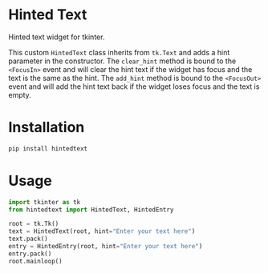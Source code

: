 # Hinted Text 
Hinted text widget for tkinter.

This custom `HintedText` class inherits from `tk.Text` and adds a hint parameter in the constructor. The `clear_hint` method is bound to the `<FocusIn>` event and will clear the hint text if the widget has focus and the text is the same as the hint. The `add_hint` method is bound to the `<FocusOut>` event and will add the hint text back if the widget loses focus and the text is empty.



# Installation

```bash
pip install hintedtext
```

# Usage

```py
import tkinter as tk
from hintedtext import HintedText, HintedEntry

root = tk.Tk()
text = HintedText(root, hint="Enter your text here")
text.pack()
entry = HintedEntry(root, hint="Enter your text here")
entry.pack()
root.mainloop()
```

